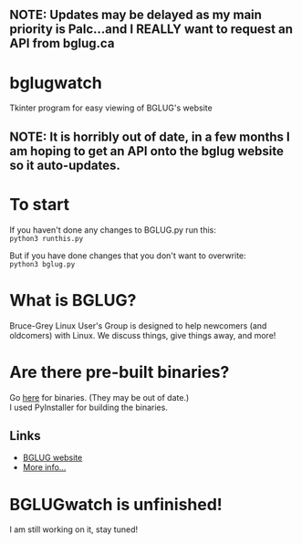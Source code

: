 ## NOTE: Updates may be delayed as my main priority is Palc...and I REALLY want to request an API from bglug.ca
# bglugwatch
Tkinter program for easy viewing of BGLUG's website  
## NOTE: It is horribly out of date, in a few months I am hoping to get an API onto the bglug website so it auto-updates.

# To start
If you haven't done any changes to BGLUG.py run this:  
`python3 runthis.py`  

But if you have done changes that you don't want to overwrite:  
`python3 bglug.py`  

# What is BGLUG?
Bruce-Grey Linux User's Group is designed to help newcomers (and oldcomers) with Linux. We discuss things, give things away, and more!

# Are there pre-built binaries?
Go [here](https://github.com/thetechrobo/bglugwatch-binaries) for binaries. (They may be out of date.)  
I used PyInstaller for building the binaries.
## Links
- [BGLUG website](http://bglug.ca)
- [More info...](https://thetechrobo.github.io/drawer/bginfo.html)

# BGLUGwatch is unfinished!
I am still working on it, stay tuned!
